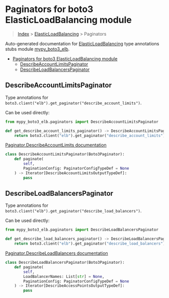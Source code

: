 # Paginators for boto3 ElasticLoadBalancing module

> [Index](../README.md) > [ElasticLoadBalancing](./README.md) > Paginators

Auto-generated documentation for [ElasticLoadBalancing](https://boto3.amazonaws.com/v1/documentation/api/latest/reference/services/elb.html#ElasticLoadBalancing)
type annotations stubs module [mypy_boto3_elb](https://pypi.org/project/mypy-boto3-elb/).

- [Paginators for boto3 ElasticLoadBalancing module](#paginators-for-boto3-elasticloadbalancing-module)
  - [DescribeAccountLimitsPaginator](#describeaccountlimitspaginator)
  - [DescribeLoadBalancersPaginator](#describeloadbalancerspaginator)

## DescribeAccountLimitsPaginator

Type annotations for `boto3.client("elb").get_paginator("describe_account_limits")`.

Can be used directly:

```python
from mypy_boto3_elb.paginators import DescribeAccountLimitsPaginator

def get_describe_account_limits_paginator() -> DescribeAccountLimitsPaginator:
    return boto3.client("elb").get_paginator("describe_account_limits")
```

[Paginator.DescribeAccountLimits documentation](https://boto3.amazonaws.com/v1/documentation/api/latest/reference/services/elb.html#ElasticLoadBalancing.Paginator.DescribeAccountLimits)

```python
class DescribeAccountLimitsPaginator(Boto3Paginator):
    def paginate(
        self,
        PaginationConfig: PaginatorConfigTypeDef = None
    ) -> Iterator[DescribeAccountLimitsOutputTypeDef]:
        pass
```
## DescribeLoadBalancersPaginator

Type annotations for `boto3.client("elb").get_paginator("describe_load_balancers")`.

Can be used directly:

```python
from mypy_boto3_elb.paginators import DescribeLoadBalancersPaginator

def get_describe_load_balancers_paginator() -> DescribeLoadBalancersPaginator:
    return boto3.client("elb").get_paginator("describe_load_balancers")
```

[Paginator.DescribeLoadBalancers documentation](https://boto3.amazonaws.com/v1/documentation/api/latest/reference/services/elb.html#ElasticLoadBalancing.Paginator.DescribeLoadBalancers)

```python
class DescribeLoadBalancersPaginator(Boto3Paginator):
    def paginate(
        self,
        LoadBalancerNames: List[str] = None,
        PaginationConfig: PaginatorConfigTypeDef = None
    ) -> Iterator[DescribeAccessPointsOutputTypeDef]:
        pass
```